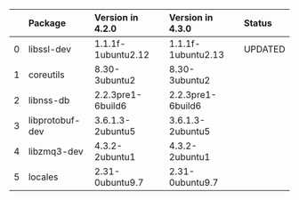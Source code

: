 <!-- markdown-link-check-disable -->

|    | Package         | Version in 4.2.0   | Version in 4.3.0   | Status   |
|---:|:----------------|:-------------------|:-------------------|:---------|
|  0 | libssl-dev      | 1.1.1f-1ubuntu2.12 | 1.1.1f-1ubuntu2.13 | UPDATED  |
|  1 | coreutils       | 8.30-3ubuntu2      | 8.30-3ubuntu2      |          |
|  2 | libnss-db       | 2.2.3pre1-6build6  | 2.2.3pre1-6build6  |          |
|  3 | libprotobuf-dev | 3.6.1.3-2ubuntu5   | 3.6.1.3-2ubuntu5   |          |
|  4 | libzmq3-dev     | 4.3.2-2ubuntu1     | 4.3.2-2ubuntu1     |          |
|  5 | locales         | 2.31-0ubuntu9.7    | 2.31-0ubuntu9.7    |          |